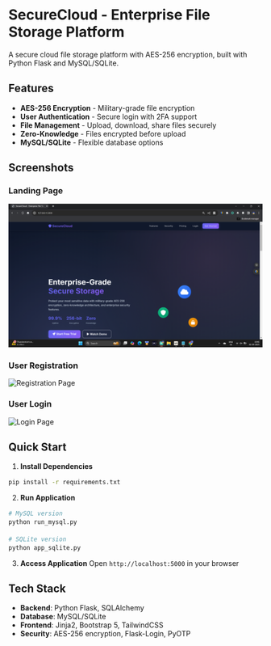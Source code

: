 # SecureCloud - Enterprise File Storage Platform

A secure cloud file storage platform with AES-256 encryption, built with Python Flask and MySQL/SQLite.

## Features
- **AES-256 Encryption** - Military-grade file encryption
- **User Authentication** - Secure login with 2FA support
- **File Management** - Upload, download, share files securely
- **Zero-Knowledge** - Files encrypted before upload
- **MySQL/SQLite** - Flexible database options

## Screenshots

### Landing Page
![Landing Page](https://github.com/Ashokkalluri26/cloudbased_filestoragedataencryption/blob/main/screenshots/home1.png)

### User Registration
![Registration Page](screenshots/registration-page.png)

### User Login
![Login Page](screenshots/login-page.png)

## Quick Start

1. **Install Dependencies**
```bash
pip install -r requirements.txt
```

2. **Run Application**
```bash
# MySQL version
python run_mysql.py

# SQLite version  
python app_sqlite.py
```

3. **Access Application**
Open `http://localhost:5000` in your browser

## Tech Stack
- **Backend**: Python Flask, SQLAlchemy
- **Database**: MySQL/SQLite
- **Frontend**: Jinja2, Bootstrap 5, TailwindCSS
- **Security**: AES-256 encryption, Flask-Login, PyOTP
